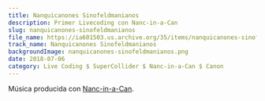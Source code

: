 ```yaml
---
title: Nanquicanones Sinofeldmanianos
description: Primer Livecoding con Nanc-in-a-Can
slug: nanquicanones-sinofeldmanianos
file_name: https://ia601503.us.archive.org/35/items/nanquicanones-sinofeldmanianos/nanquicanones-sinofeldmanianos.mp3
track_name: Nanquicanones Sinofeldmanianos
backgroundImage: nanquicanones-sinofeldmanianos.png
date: 2018-07-06
category: Live Coding $ SuperCollider $ Nanc-in-a-Can $ Canon
---
```


Música producida con [Nanc-in-a-Can](https://github.com/nanc-in-a-can/canon-generator).
